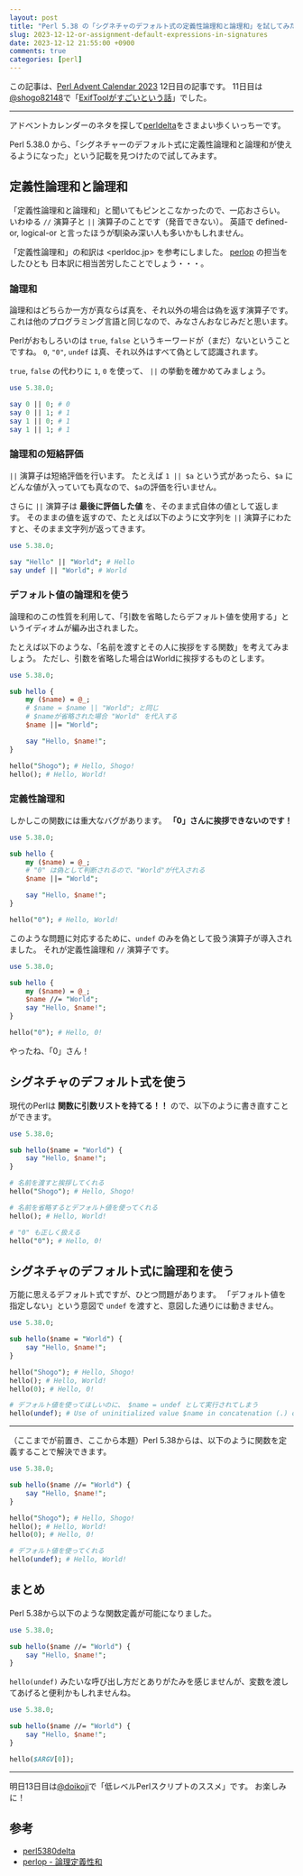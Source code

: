 ```yaml
---
layout: post
title: "Perl 5.38 の「シグネチャのデフォルト式の定義性論理和と論理和」を試してみた"
slug: 2023-12-12-or-assignment-default-expressions-in-signatures
date: 2023-12-12 21:55:00 +0900
comments: true
categories: [perl]
---
```


この記事は、[Perl Advent Calendar 2023](https://qiita.com/advent-calendar/2023/perl) 12日目の記事です。
11日目は[@shogo82148](https://twitter.com/shogo82148)で「[ExifToolがすごいという話](https://shogo82148.github.io/blog/2023/12/11/2023-12-11-introduce-exiftool/)」でした。

-----

アドベントカレンダーのネタを探して[perldelta](https://metacpan.org/dist/perl/view/pod/perldelta.pod)をさまよい歩くいっちーです。

Perl 5.38.0 から、「シグネチャーのデフォルト式に定義性論理和と論理和が使えるようになった」という記載を見つけたので試してみます。

## 定義性論理和と論理和

「定義性論理和と論理和」と聞いてもピンとこなかったので、一応おさらい。
いわゆる `//` 演算子と `||` 演算子のことです（発音できない）。
英語で defined-or, logical-or と言ったほうが馴染み深い人も多いかもしれません。

「定義性論理和」の和訳は <perldoc.jp> を参考にしました。
[perlop](https://perldoc.jp/docs/perl/5.38.0/perlop.pod#Logical32Defined-Or) の担当をしたひとも
日本訳に相当苦労したことでしょう・・・。

### 論理和

論理和はどちらか一方が真ならば真を、それ以外の場合は偽を返す演算子です。
これは他のプログラミング言語と同じなので、みなさんおなじみだと思います。

Perlがおもしろいのは `true`, `false` というキーワードが（まだ）ないということですね。
`0`, `"0"`, `undef` は真、それ以外はすべて偽として認識されます。

`true`, `false` の代わりに `1`, `0` を使って、 `||` の挙動を確かめてみましょう。

```perl
use 5.38.0;

say 0 || 0; # 0
say 0 || 1; # 1
say 1 || 0; # 1
say 1 || 1; # 1
```

### 論理和の短絡評価

`||` 演算子は短絡評価を行います。
たとえば `1 || $a` という式があったら、`$a` にどんな値が入っていても真なので、`$a`の評価を行いません。

さらに `||` 演算子は **最後に評価した値** を、そのまま式自体の値として返します。
そのままの値を返すので、たとえば以下のように文字列を `||` 演算子にわたすと、そのまま文字列が返ってきます。

```perl
use 5.38.0;

say "Hello" || "World"; # Hello
say undef || "World"; # World
```

### デフォルト値の論理和を使う

論理和のこの性質を利用して、「引数を省略したらデフォルト値を使用する」というイディオムが編み出されました。

たとえば以下のような、「名前を渡すとその人に挨拶をする関数」を考えてみましょう。
ただし、引数を省略した場合はWorldに挨拶するものとします。

```perl
use 5.38.0;

sub hello {
    my ($name) = @_;
    # $name = $name || "World"; と同じ
    # $nameが省略された場合 "World" を代入する
    $name ||= "World";

    say "Hello, $name!";
}

hello("Shogo"); # Hello, Shogo!
hello(); # Hello, World!
```

### 定義性論理和

しかしこの関数には重大なバグがあります。
**「0」さんに挨拶できないのです！**

```perl
use 5.38.0;

sub hello {
    my ($name) = @_;
    # "0" は偽として判断されるので、"World"が代入される
    $name ||= "World";

    say "Hello, $name!";
}

hello("0"); # Hello, World!
```

このような問題に対応するために、`undef` のみを偽として扱う演算子が導入されました。
それが定義性論理和 `//` 演算子です。

```perl
use 5.38.0;

sub hello {
    my ($name) = @_;
    $name //= "World";
    say "Hello, $name!";
}

hello("0"); # Hello, 0!
```

やったね、「0」さん！

## シグネチャのデフォルト式を使う

現代のPerlは **関数に引数リストを持てる！！** ので、以下のように書き直すことができます。

```perl
use 5.38.0;

sub hello($name = "World") {
    say "Hello, $name!";
}

# 名前を渡すと挨拶してくれる
hello("Shogo"); # Hello, Shogo!

# 名前を省略するとデフォルト値を使ってくれる
hello(); # Hello, World!

# "0" も正しく扱える
hello("0"); # Hello, 0!
```

## シグネチャのデフォルト式に論理和を使う

万能に思えるデフォルト式ですが、ひとつ問題があります。
「デフォルト値を指定しない」という意図で `undef` を渡すと、意図した通りには動きません。

```perl
use 5.38.0;

sub hello($name = "World") {
    say "Hello, $name!";
}

hello("Shogo"); # Hello, Shogo!
hello(); # Hello, World!
hello(0); # Hello, 0!

# デフォルト値を使ってほしいのに、 $name = undef として実行されてしまう
hello(undef); # Use of uninitialized value $name in concatenation (.) or string at perlsub.pl line 4.
```

-----

（ここまでが前置き、ここから本題）Perl 5.38からは、以下のように関数を定義することで解決できます。

```perl
use 5.38.0;

sub hello($name //= "World") {
    say "Hello, $name!";
}

hello("Shogo"); # Hello, Shogo!
hello(); # Hello, World!
hello(0); # Hello, 0!

# デフォルト値を使ってくれる
hello(undef); # Hello, World!
```

## まとめ

Perl 5.38から以下のような関数定義が可能になりました。

```perl
use 5.38.0;

sub hello($name //= "World") {
    say "Hello, $name!";
}
```

`hello(undef)` みたいな呼び出し方だとありがたみを感じませんが、変数を渡してあげると便利かもしれませんね。

```perl
use 5.38.0;

sub hello($name //= "World") {
    say "Hello, $name!";
}

hello($ARGV[0]);
```

-----

明日13日目は[@doikoji](https://qiita.com/doikoji)で「低レベルPerlスクリプトのススメ」です。
お楽しみに！

## 参考

- [perl5380delta](https://metacpan.org/dist/perl/view/pod/perl5380delta.pod)
- [perlop - 論理定義性和](https://perldoc.jp/docs/perl/5.38.0/perlop.pod#Logical32Defined-Or)
